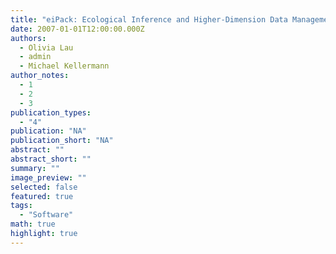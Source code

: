 ```yaml
---
title: "eiPack: Ecological Inference and Higher-Dimension Data Management"
date: 2007-01-01T12:00:00.000Z
authors:
  - Olivia Lau
  - admin
  - Michael Kellermann
author_notes:
  - 1
  - 2
  - 3
publication_types:
  - "4"
publication: "NA"
publication_short: "NA"
abstract: ""
abstract_short: ""
summary: ""
image_preview: ""
selected: false
featured: true
tags:
  - "Software"
math: true
highlight: true
---
```

